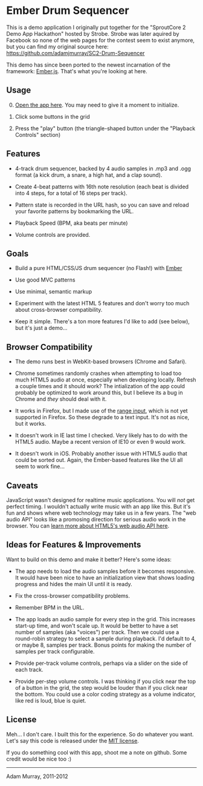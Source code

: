 Ember Drum Sequencer 
====================

This is a demo application I originally put together for the "SproutCore 2 Demo App Hackathon" hosted by Strobe. Strobe was later aquired by Facebook so none of the web pages for the contest seem to exist anymore, but you can find my original source here: https://github.com/adamjmurray/SC2-Drum-Sequencer

This demo has since been ported to the newest incarnation of the framework: [Ember.js](http://emberjs.com/). That's what you're looking at here.


Usage
-----
   0. [Open the app here](http://adamjmurray.github.com/Ember-Drum-Sequencer). You may need to give it a moment to initialize.

   0. Click some buttons in the grid

   0. Press the "play" button (the triangle-shaped button under the "Playback Controls" section)


Features
--------
   * 4-track drum sequencer, backed by 4 audio samples in .mp3 and .ogg format (a kick drum, a snare, a high hat, and a clap sound).

   * Create 4-beat patterns with 16th note resolution (each beat is divided into 4 steps, for a total of 16 steps per track).

   * Pattern state is recorded in the URL hash, so you can save and reload your favorite patterns by bookmarking the URL.

   * Playback Speed (BPM, aka beats per minute) 

   * Volume controls are provided.


Goals
-----
   * Build a pure HTML/CSS/JS drum sequencer (no Flash!) with [Ember](http://emberjs.com/)

   * Use good MVC patterns

   * Use minimal, semantic markup

   * Experiment with the latest HTML 5 features and don't worry too much about cross-browser compatibility.

   * Keep it simple. There's a ton more features I'd like to add (see below), but it's just a demo...


Browser Compatibility
---------------------
   * The demo runs best in WebKit-based browsers (Chrome and Safari). 

   * Chrome sometimes randomly crashes when attempting to load too much HTML5 audio at once, especially when developing locally. Refresh a couple times and it should work? The intialization of the app could probably be optimized to work around this, but I believe its a bug in Chrome and *they* should deal with it.

   * It works in Firefox, but I made use of the [range input](http://www.w3.org/wiki/HTML/Elements/input/range), which is not yet supported in Firefox. So these degrade to a text input. It's not as nice, but it works.

   * It doesn't work in IE last time I checked. Very likely has to do with the HTML5 audio. Maybe a recent version of IE10 or even 9 would work. 

   * It doesn't work in iOS. Probably another issue with HTML5 audio that could be sorted out. Again, the Ember-based features like the UI all seem to work fine...


Caveats
-------
JavaScript wasn't designed for realtime music applications. You will _not_ get perfect timing. I wouldn't actually write music with an app like this. But it's fun and shows where web technology may take us in a few years. The "web audio API" looks like a promosing direction for serious audio work in the browser. You can [learn more about HTML5's web audio API here](http://www.html5rocks.com/en/tutorials/webaudio/intro/).


Ideas for Features & Improvements
---------------------------------
Want to build on this demo and make it better? Here's some ideas:

   * The app needs to load the audio samples before it becomes responsive. It would have been nice to have an initialization view that shows loading progress and hides the main UI until it is ready.

   * Fix the cross-browser compatibility problems.

   * Remember BPM in the URL.

   * The app loads an audio sample for every step in the grid. This increases start-up time, and won't scale up. It would be better to have a set number of samples (aka "voices") per track. Then we could use a round-robin strategy to select a sample during playback. I'd default to 4, or maybe 8, samples per track. Bonus points for making the number of samples per track configurable.

   * Provide per-track volume controls, perhaps via a slider on the side of each track.

   * Provide per-step volume controls. I was thinking if you click near the top of a button in the grid, the step would be louder than if you click near the bottom. You could use a color coding strategy as a volume indicator, like red is loud, blue is quiet.


License
-------
Meh... I don't care. I built this for the experience. So do whatever you want. Let's say this code is released under the [MIT license](http://www.opensource.org/licenses/mit-license.php). 

If you do something cool with this app, shoot me a note on github. Some credit would be nice too :)

-----------------
Adam Murray, 2011-2012